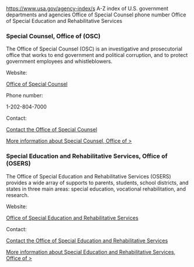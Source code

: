 

https://www.usa.gov/agency-index/s
A-Z index of U.S. government departments and agencies
Office of Special Counsel phone number
Office of Special Education and Rehabilitative Services

### Special Counsel, Office of (OSC)

The Office of Special Counsel (OSC) is an investigative and prosecutorial office that works to end government and political corruption, and to protect government employees and whistleblowers.

Website:

[Office of Special Counsel](https://osc.gov/)

Phone number:

1-202-804-7000

Contact:

[Contact the Office of Special Counsel](https://osc.gov/Pages/contact.aspx)

[More information about Special Counsel, Office of >](https://www.usa.gov/agencies/office-of-special-counsel)

### Special Education and Rehabilitative Services, Office of (OSERS)

The Office of Special Education and Rehabilitative Services (OSERS) provides a wide array of supports to parents, students, school districts, and states in three main areas: special education, vocational rehabilitation, and research.

Website:

[Office of Special Education and Rehabilitative Services](http://www.ed.gov/about/offices/list/osers/index.html)

Contact:

[Contact the Office of Special Education and Rehabilitative Services](https://www2.ed.gov/about/offices/list/osers/contacts.html)

[More information about Special Education and Rehabilitative Services, Office of >](https://www.usa.gov/agencies/office-of-special-education-and-rehabilitative-services)
